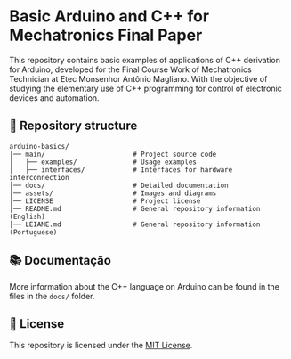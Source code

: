 # Basic Arduino and C++ for Mechatronics Final Paper

This repository contains basic examples of applications of C++ derivation for Arduino, developed for the Final Course Work of Mechatronics Technician at Etec Monsenhor Antônio Magliano. With the objective of studying the elementary use of C++ programming for control of electronic devices and automation.

## 📝 Repository structure

```
arduino-basics/
│── main/                      # Project source code
│   ├── examples/              # Usage examples
│   ├── interfaces/            # Interfaces for hardware interconnection
│── docs/                      # Detailed documentation
│── assets/                    # Images and diagrams
│── LICENSE                    # Project license
│── README.md                  # General repository information (English)
│── LEIAME.md                  # General repository information (Portuguese)
```

## 📚 Documentação
More information about the C++ language on Arduino can be found in the files in the `docs/` folder.

## 📃 License

This repository is licensed under the [MIT License](LICENSE).
